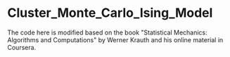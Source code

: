 # Cluster_Monte_Carlo_Ising_Model
The code here is modified based on the book "Statistical Mechanics: Algorithms and Computations" by Werner Krauth and his online material in Coursera.
